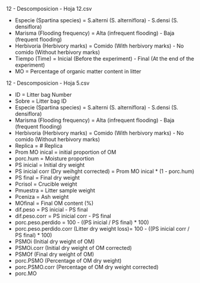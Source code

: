 12 - Descomposicion - Hoja 12.csv

- Especie (Spartina species)	= S.alterni (S. alterniflora) - S.densi	(S. densiflora)
- Marisma (Flooding frequency)	= Alta (infrequent flooding) - Baja (frequent flooding)
- Herbivoria (Herbivory marks) = Comido (With herbivory marks) - No comido (Without herbivory marks)	
- Tiempo (Time) = Inicial (Before the experiment) - Final (At the end of the experiment)	
- MO = Percentage of organic matter content in litter


12 - Descomposicion - Hoja 5.csv
								
- ID = Litter bag Number 
- Sobre = Litter bag ID
- Especie (Spartina species)	= S.alterni (S. alterniflora) - S.densi	(S. densiflora)
- Marisma (Flooding frequency)	= Alta (infrequent flooding) - Baja (frequent flooding)
- Herbivoria (Herbivory marks) = Comido (With herbivory marks) - No comido (Without herbivory marks)	
- Replica = # Replica
- Prom MO inical = initial proportion of OM
- porc.hum = Moisture proportion
- PS inicial = Initial dry weight
- PS inicial corr (Dry weihght corrected) = Prom MO inical * (1 - porc.hum)
- PS final = Final dry weight
- Pcrisol = Crucible weight
- Pmuestra = Litter sample weight
- Pceniza = Ash weight
- MOfinal = Final OM content (%)
- dif.peso = PS inicial - PS final
- dif.peso.corr = PS inicial corr - PS final
- porc.peso.perdido = 100 - ((PS inicial / PS final) * 100)
- porc.peso.perdido.corr (Litter dry weight loss)= 100 - ((PS inicial corr / PS final) * 100)
- PSMOi (Initial dry weight of OM)
- PSMOi.corr (Initial dry weight of OM corrected)
- PSMOf (Final dry weight of OM)
- porc.PSMO (Percentage of OM dry weight)
- porc.PSMO.corr (Percentage of OM dry weight corrected)
- porc.MO 
